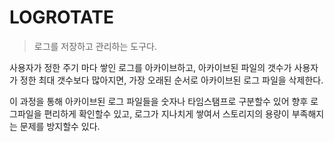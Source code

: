 # LOGROTATE

> 로그를 저장하고 관리하는 도구다. 

사용자가 정한 주기 마다 쌓인 로그를 아카이브하고, 아카이브된 파일의 갯수가 사용자가 정한 최대 갯수보다 많아지면, 가장 오래된 순서로 아카이브된 로그 파일을 삭제한다.

이 과정을 통해 아카이브된 로그 파일들을 숫자나 타임스탬프로 구분할수 있어 향후 로그파일을 편리하게 확인할수 있고, 로그가 지나치게 쌓여서 스토리지의 용량이 부족해지는 문제를 방지할수 있다.

